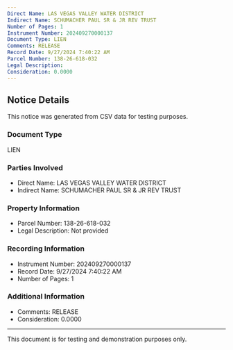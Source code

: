 ```yaml
---
Direct Name: LAS VEGAS VALLEY WATER DISTRICT
Indirect Name: SCHUMACHER PAUL SR & JR REV TRUST
Number of Pages: 1
Instrument Number: 202409270000137
Document Type: LIEN
Comments: RELEASE
Record Date: 9/27/2024 7:40:22 AM
Parcel Number: 138-26-618-032
Legal Description: 
Consideration: 0.0000
---
```


## Notice Details

This notice was generated from CSV data for testing purposes.

### Document Type
LIEN

### Parties Involved
- Direct Name: LAS VEGAS VALLEY WATER DISTRICT
- Indirect Name: SCHUMACHER PAUL SR & JR REV TRUST

### Property Information
- Parcel Number: 138-26-618-032
- Legal Description: Not provided

### Recording Information
- Instrument Number: 202409270000137
- Record Date: 9/27/2024 7:40:22 AM
- Number of Pages: 1

### Additional Information
- Comments: RELEASE
- Consideration: 0.0000

---

This document is for testing and demonstration purposes only.
